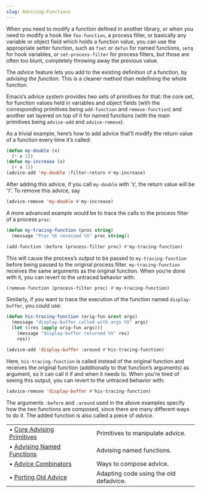 ```yaml
---
slug: Advising-Functions
---
```


When you need to modify a function defined in another library, or when you need to modify a hook like `foo-function`, a process filter, or basically any variable or object field which holds a function value, you can use the appropriate setter function, such as `fset` or `defun` for named functions, `setq` for hook variables, or `set-process-filter` for process filters, but those are often too blunt, completely throwing away the previous value.

The *advice* feature lets you add to the existing definition of a function, by *advising the function*. This is a cleaner method than redefining the whole function.

Emacs’s advice system provides two sets of primitives for that: the core set, for function values held in variables and object fields (with the corresponding primitives being `add-function` and `remove-function`) and another set layered on top of it for named functions (with the main primitives being `advice-add` and `advice-remove`).

As a trivial example, here’s how to add advice that’ll modify the return value of a function every time it’s called:

```lisp
(defun my-double (x)
  (* x 2))
(defun my-increase (x)
  (+ x 1))
(advice-add 'my-double :filter-return #'my-increase)
```

After adding this advice, if you call `my-double` with ‘`3`’, the return value will be ‘`7`’. To remove this advice, say

```lisp
(advice-remove 'my-double #'my-increase)
```

A more advanced example would be to trace the calls to the process filter of a process `proc`:

```lisp
(defun my-tracing-function (proc string)
  (message "Proc %S received %S" proc string))

(add-function :before (process-filter proc) #'my-tracing-function)
```

This will cause the process’s output to be passed to `my-tracing-function` before being passed to the original process filter. `my-tracing-function` receives the same arguments as the original function. When you’re done with it, you can revert to the untraced behavior with:

```lisp
(remove-function (process-filter proc) #'my-tracing-function)
```

Similarly, if you want to trace the execution of the function named `display-buffer`, you could use:

```lisp
(defun his-tracing-function (orig-fun &rest args)
  (message "display-buffer called with args %S" args)
  (let ((res (apply orig-fun args)))
    (message "display-buffer returned %S" res)
    res))

(advice-add 'display-buffer :around #'his-tracing-function)
```

Here, `his-tracing-function` is called instead of the original function and receives the original function (additionally to that function’s arguments) as argument, so it can call it if and when it needs to. When you’re tired of seeing this output, you can revert to the untraced behavior with:

```lisp
(advice-remove 'display-buffer #'his-tracing-function)
```

The arguments `:before` and `:around` used in the above examples specify how the two functions are composed, since there are many different ways to do it. The added function is also called a piece of *advice*.

|                                                                    |    |                                        |
| :----------------------------------------------------------------- | -- | :------------------------------------- |
| • [Core Advising Primitives](/docs/elisp/Core-Advising-Primitives) |    | Primitives to manipulate advice.       |
| • [Advising Named Functions](/docs/elisp/Advising-Named-Functions) |    | Advising named functions.              |
| • [Advice Combinators](/docs/elisp/Advice-Combinators)             |    | Ways to compose advice.                |
| • [Porting Old Advice](/docs/elisp/Porting-Old-Advice)             |    | Adapting code using the old defadvice. |
